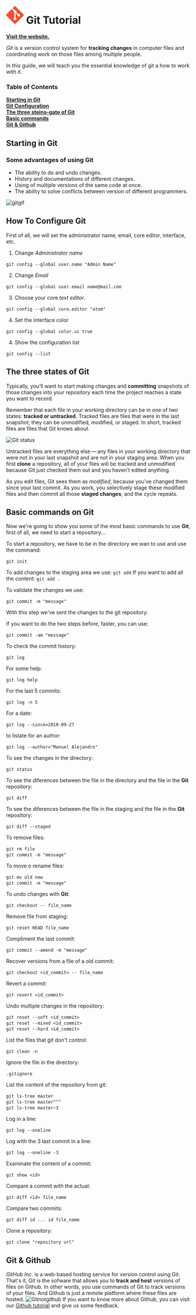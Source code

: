 # ![Git logo](../Pics/gitlogo.png) Git Tutorial

[**Visit the website.**](https://git-scm.com/)<br>

*Git* is a version control system for **tracking changes** in computer files and coordinating work on those files among multiple people.

In this guide, we will teach you the essential knowledge of git a
how to work with it.
### Table of Contents
**[Starting in Git](#starting-in-git)**<br>
**[Git Configuration](#how-to-configure-git)**<br>
**[The three steins-gate of Git](#the-three-steins-gate-of-git)**<br>
**[Basic commands](#basic-commands-on-git)**<br>
**[Git & Github](#git--github)**<br>
## **Starting in Git**

### **Some advantages of using Git**
* The ability to do and undo changes.
* History and documentations of different changes.
* Using of multiple versions of the same code at once.
* The ability to solve conflicts between version of different programmers.

![gitgif](https://tudip.com/wp-content/uploads/2017/12/git-rebase-master.gif)

## **How To Configure Git**

First of all, we will set the administrator name, email, core editor, interface, etc.

1. Change *Administrator name*
~~~
git config --global user.name "Admin Name"
~~~

2. Change *Email*
~~~
git config --global user.email name@mail.com
~~~

3. Choose your core *text editor*.
~~~
git config --global core.editor "atom"
~~~

4. Set the interface color
~~~
git config --global color.ui true
~~~

4. Show the configuration list
~~~
git config --list
~~~

## **The three states of Git**

Typically, you’ll want to start making changes and **committing** snapshots of those changes into your *repository* each time the project reaches a state you want to record.

Remember that each file in your working directory can be in one of two states: **tracked or untracked**. Tracked files are files that were in the last snapshot; they can be unmodified, modified, or staged. In short, tracked files are files that Git knows about.

![Git status](https://git-scm.com/book/en/v2/images/lifecycle.png)

Untracked files are everything else — any files in your working directory that were not in your last snapshot and are not in your staging area. When you first **clone** a repository, all of your files will be tracked and unmodified because Git just checked them out and you haven’t edited anything.

As you edit files, Git sees them as *modified*, because you’ve changed them since your last commit. As you work, you selectively stage these modified files and then commit all those **staged changes**, and the cycle repeats.



## **Basic commands on Git**

Now we're going to show you some of the most basic commands to use **Git**, first of all, we need to start a repository...

To start a repository, we have to be in the directory we wan to use and use the command:
~~~
git init
~~~

To add changes to the staging area we use: `git add`
If you want to add all the content: `git add .`

To validate the changes we use:
~~~
git commit -m "message"
~~~
With this step we've sent the changes to the git repository.

If you want to do the two steps before, faster, you can use:
~~~
git commit -am "message"
~~~

To check the commit history:
~~~
git log
~~~

For some help:
~~~
git log help
~~~

For the last 5 commits:
~~~
git log -n 5
~~~

For a date:
~~~
git log --since=2018-09-27
~~~

to listate for an author:
~~~
git log --author="Manuel Alejandro"
~~~
To see the changes in the directory:
~~~
git status
~~~

To see the diferences between the file in the directory and the file in the **Git** repository:
~~~
git diff
~~~

To see the diferences between the file in the staging and the file in the **Git** repository:
~~~
git diff --staged
~~~

To remove files:
~~~
git rm file
git commit -m "message"
~~~

To move o rename files:
~~~
git mv old new
git commit -m "message"
~~~

To undo changes with **Git**:
~~~
git checkout -- file_name
~~~

Remove file from staging:
~~~
git reset HEAD file_name
~~~

Compliment the last commit:
~~~
git commit --amend -m "message"
~~~

Recover versions from a file of a old commit:
~~~
git checkout <id_commit> -- file_name
~~~

Revert a commit:
~~~
git revert <id_commit>
~~~

Undo multiple changes in the repository:
~~~
git reset --soft <id_commit>
git reset --mixed <id_commit>
git reset --hard <id_commit>
~~~

List the files that git don't control:
~~~
git clean -n
~~~

Ignore the file in the directory:
~~~
.gitignore
~~~

List the content of the repository from git:
~~~
git ls-tree master
git ls-tree master^^^
git ls-tree master~3
~~~

Log in a line:
~~~
git log --oneline
~~~

Log with the 3 last commit in a line:
~~~
git log --oneline -3
~~~

Examinate the content of a commit:
~~~
git show <id>
~~~

Compare a commit with the actual:
~~~
git diff <id> file_name
~~~

Compare two commits:
~~~
git diff id ... id file_name
~~~

Clone a repository:
~~~
git clone "repository url"
~~~

## **Git & Github**

*GitHub Inc.* is a web-based hosting service for version control using Git.
That's it, Git is the sofware that allows you to **track and host** versions of files on Github. In other words, you use commands of Git to track versions of your files. And Github is just a remote platform where these files are hosted.
 ![Gitnotgithub](https://cdn-images-1.medium.com/max/1600/1*l_rZs-gPQ1wzEdfyrtidww.png)
If you want to know more about Github, you can visit our [Github tutorial](https://github.com/RexusWolf/IS/blob/master/p1/tutorial_github.md) and give us some feedback.
